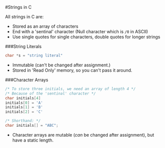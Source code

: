 #Strings in C

All strings in C are:
 * Stored as an array of characters
 * End with a 'sentinal' character (Null character which is `/0` in ASCII)
 * Use single quotes for single characters, double quotes for longer strings

###String Literals
```C
char *s = "string literal"
```

 * Immutable (can't be changed after assignment.)
 * Stored in 'Read Only' memory, so you can't pass it around.

###Character Arrays
```C
/* To store three initials, we need an array of length 4 */
/* Because of the 'sentinal' character */
char initials[4]
initials[0] = 'A'
initials[1] = 'B'
initials[2] = 'C'

/* Shorthand: */
char initials[] = "ABC";
```

 * Character arrays are mutable (_can_ be changed after assignment), but have a static length.
